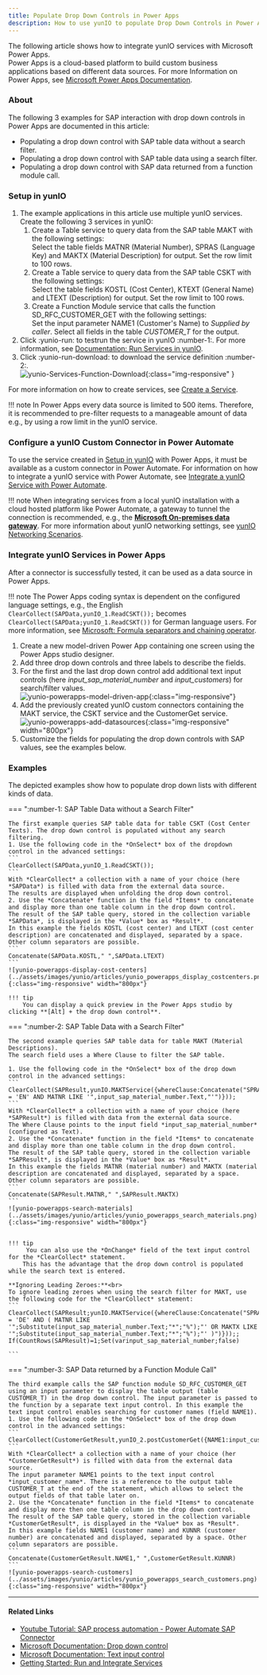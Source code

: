 ```yaml
---
title: Populate Drop Down Controls in Power Apps
description: How to use yunIO to populate Drop Down Controls in Power Apps with SAP data
---
```


The following article shows how to integrate yunIO services with Microsoft Power Apps.<br>
Power Apps is a cloud-based platform to build custom business applications based on different data sources.
For more Information on Power Apps, see [Microsoft Power Apps Documentation](https://docs.microsoft.com/en-us/powerapps/).

### About
The following 3 examples for SAP interaction with drop down controls in Power Apps are documented in this article:
- Populating a drop down control with SAP table data without a search filter.
- Populating a drop down control with SAP table data using a search filter.
- Populating a drop down control with SAP data returned from a function module call. <!--- The input parameter\ search filter is provided by a separate input box.  -->


### Setup in yunIO

1. The example applications in this article use multiple yunIO services. Create the following 3 services in yunIO: 
	1. Create a Table service to query data from the SAP table MAKT with the following settings:<br>
	Select the table fields MATNR (Material Number), SPRAS (Language Key) and MAKTX (Material Description) for output. Set the row limit to 100 rows. <br>
	2. Create a Table service to query data from the SAP table CSKT with the following settings:<br>
	Select the table fields KOSTL (Cost Center), KTEXT (General Name) and LTEXT (Description) for output. Set the row limit to 100 rows. <br>
	3. Create a Function Module service that calls the function SD_RFC_CUSTOMER_GET with the following settings:<br>
	Set the input parameter NAME1 (Customer's Name) to *Supplied by caller*.
	Select all fields in the table *CUSTOMER_T* for the output.<br>
2. Click :yunio-run: to testrun the service in yunIO :number-1:. For more information, see [Documentation: Run Services in yunIO](../documentation/run-services.md/#run-services-in-yunio).
3. Click :yunio-run-download: to download the service definition :number-2:.<br>
![yunio-Services-Function-Download](../assets/images/yunio/articles/yunio-run-services-function-download.png){:class="img-responsive" }

For more information on how to create services, see [Create a Service](../getting-started.md/#create-a-service).

!!! note
    In Power Apps every data source is limited to 500 items. Therefore, it is recommended to pre-filter requests to a manageable amount of data e.g., by using a row limit in the yunIO service.


### Configure a yunIO Custom Connector in Power Automate

To use the service created in [Setup in yunIO](#setup-in-yunio) with Power Apps, it must be available as a custom connector in Power Automate. 
For information on how to integrate a yunIO service with Power Automate, see [Integrate a yunIO Service with Power Automate](integrate-a-yunio-service-with-power-automate.md). 

!!! note
    When integrating services from a local yunIO installation with a cloud hosted platform like Power Automate, a gateway to tunnel the connection is recommended, e.g., the [**Microsoft On-premises data gateway**](https://docs.microsoft.com/en-us/data-integration/gateway/).
    For more information about yunIO networking settings, see [yunIO Networking Scenarios](networking.md).

### Integrate yunIO Services in Power Apps

After a connector is successfully tested, it can be used as a data source in Power Apps. 

!!! note
    The Power Apps coding syntax is dependent on the configured language settings, e.g., the English `ClearCollect(SAPData,yunIO_1.ReadCSKT());` becomes `ClearCollect(SAPData;yunIO_1.ReadCSKT())` for German language users.
    For more information, see [Microsoft: Formula separators and chaining operator](https://docs.microsoft.com/en-us/power-platform/power-fx/global#formula-separators-and-chaining-operator).

1. Create a new model-driven Power App containing one screen using the Power Apps studio designer.<br>
2. Add three drop down controls and three labels to describe the fields.
3. For the first and the last drop down control add additional text input controls (here *input_sap_material_number* and *input_customers*) for search/filter values. <br> 
![yunio-powerapps-model-driven-app](../assets/images/yunio/articles/yunio_powerapps_modeldriven_app.png){:class="img-responsive"} 
4. Add the previously created yunIO custom connectors containing the MAKT service, the CSKT service and the CustomerGet service. <br>
![yunio-powerapps-add-datasources](../assets/images/yunio/articles/yunio_powerapps_yunio_datasources.png){:class="img-responsive" width="800px"} 
5. Customize the fields for populating the drop down controls with SAP values, see the examples below. 

### Examples

The depicted examples show how to populate drop down lists with different kinds of data.

=== ":number-1: SAP Table Data without a Search Filter"

	The first example queries SAP table data for table CSKT (Cost Center Texts). The drop down control is populated without any search filtering.
	1. Use the following code in the *OnSelect* box of the dropdown control in the advanced settings: 
	```
	ClearCollect(SAPData,yunIO_1.ReadCSKT());
	```
	With *ClearCollect* a collection with a name of your choice (here *SAPData*) is filled with data from the external data source.
	The results are displayed when unfolding the drop down control.    
	2. Use the *Concatenate* function in the field *Items* to concatenate and display more than one table column in the drop down control. 
	The result of the SAP table query, stored in the collection variable *SAPData*, is displayed in the *Value* box as *Result*.
	In this example the fields KOSTL (cost center) and LTEXT (cost center description) are concatenated and displayed, separated by a space. Other column separators are possible.
	```
	Concatenate(SAPData.KOSTL," ",SAPData.LTEXT)
	```
	![yunio-powerapps-display-cost-centers](../assets/images/yunio/articles/yunio_powerapps_display_costcenters.png){:class="img-responsive" width="800px"} 

	!!! tip
		You can display a quick preview in the Power Apps studio by clicking **[Alt] + the drop down control**.

=== ":number-2: SAP Table Data with a Search Filter"
	
	The second example queries SAP table data for table MAKT (Material Descriptions). 
	The search field uses a Where Clause to filter the SAP table. 

	1. Use the following code in the *OnSelect* box of the drop down control in the advanced settings:
	```
	ClearCollect(SAPResult,yunIO.MAKTService({whereClause:Concatenate("SPRAS = 'EN' AND MATNR LIKE '",input_sap_material_number.Text,"'")}));
	```
	With *ClearCollect* a collection with a name of your choice (here *SAPResult*) is filled with data from the external data source.
	The Where Clause points to the input field *input_sap_material_number* (configured as Text).    
	2. Use the *Concatenate* function in the field *Items* to concatenate and display more than one table column in the drop down control. 
	The result of the SAP table query, stored in the collection variable *SAPResult*, is displayed in the *Value* box as *Result*.
	In this example the fields MATNR (material number) and MAKTX (material description are concatenated and displayed, separated by a space. Other column separators are possible.
	```
	Concatenate(SAPResult.MATNR," ",SAPResult.MAKTX)  
	```
	![yunio-powerapps-search-materials](../assets/images/yunio/articles/yunio_powerapps_search_materials.png){:class="img-responsive" width="800px"} 


	!!! tip
		 You can also use the *OnChange* field of the text input control for the *ClearCollect* statement.
		This has the advantage that the drop down control is populated while the search text is entered.

	**Ignoring Leading Zeroes:**<br>
	To ignore leading zeroes when using the search filter for MAKT, use the following code for the *ClearCollect* statement:
	```
	ClearCollect(SAPResult;yunIO.MAKTService({whereClause:Concatenate("SPRAS = 'DE' AND ( MATNR LIKE '";Substitute(input_sap_material_number.Text;"*";"%");"' OR MAKTX LIKE '";Substitute(input_sap_material_number.Text;"*";"%");"' )")}));;
	If(CountRows(SAPResult)=1;Set(varinput_sap_material_number;false)

	```

=== ":number-3: SAP Data returned by a Function Module Call"
	
	The third example calls the SAP function module SD_RFC_CUSTOMER_GET using an input parameter to display the table output (table CUSTOMER_T) in the drop down control. The input parameter is passed to 
	the function by a separate text input control. In this example the text input control enables searching for customer names (field NAME1).
	1. Use the following code in the *OnSelect* box of the drop down control in the advanced settings:
	```
	ClearCollect(CustomerGetResult,yunIO_2.postCustomerGet({NAME1:input_customer_name.Text}).CUSTOMER_T);
	```
	With *ClearCollect* a collection with a name of your choice (her *CustomerGetResult*) is filled with data from the external data source.
	The input parameter NAME1 points to the text input control *input_customer_name*. There is a reference to the output table CUSTOMER_T at the end of the statement, which allows to select the output fields of that table later on.  
	2. Use the *Concatenate* function in the field *Items* to concatenate and display more then one table column in the drop down control. 
	The result of the SAP table query, stored in the collection variable *CustomerGetResult*, is displayed in the *Value* box as *Result*.
	In this example fields NAME1 (customer name) and KUNNR (customer number) are concatenated and displayed, separated by a space. Other column separators are possible.
	```
	Concatenate(CustomerGetResult.NAME1," ",CustomerGetResult.KUNNR)
	```
	![yunio-powerapps-search-customers](../assets/images/yunio/articles/yunio_powerapps_search_customers.png){:class="img-responsive" width="800px"} 

******

#### Related Links
- [Youtube Tutorial: SAP process automation - Power Automate SAP Connector](https://www.youtube.com/watch?v=k_yL8Bphfus&t=2s)
- [Microsoft Documentation: Drop down control](https://docs.microsoft.com/en-us/powerapps/maker/canvas-apps/controls/control-drop-down)
- [Microsoft Documentation: Text input control](https://docs.microsoft.com/en-us/powerapps/maker/canvas-apps/controls/control-text-input)
- [Getting Started: Run and Integrate Services](../getting-started.md/#run-services)
